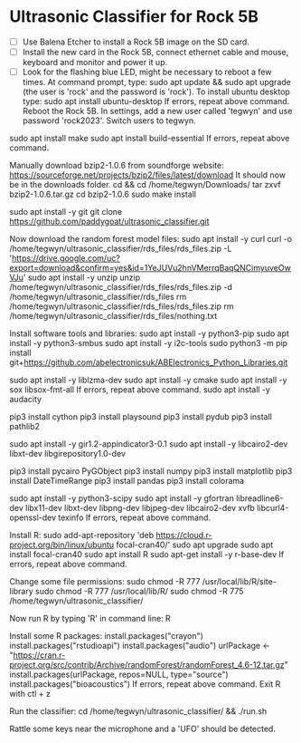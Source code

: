 # Ultrasonic Classifier for Rock 5B

- [ ] Use Balena Etcher to install a Rock 5B image on the SD card.
- [ ] Install the new card in the Rock 5B, connect ethernet cable and mouse, keyboard and monitor and power it up.
- [ ] Look for the flashing blue LED, might be necessary to reboot a few times.
At command prompt, type:
sudo apt update && sudo apt upgrade (the user is 'rock' and the password is 'rock').
To install ubuntu desktop type:
sudo apt install ubuntu-desktop
If errors, repeat above command.
Reboot the Rock 5B.
In settings, add a new user called 'tegwyn' and use password 'rock2023'.
Switch users to tegwyn.

sudo apt install make
sudo apt install build-essential
If errors, repeat above command.

Manually download bzip2-1.0.6 from soundforge website:
https://sourceforge.net/projects/bzip2/files/latest/download
It should now be in the downloads folder.
cd && cd /home/tegwyn/Downloads/
tar zxvf bzip2-1.0.6.tar.gz 
cd bzip2-1.0.6
sudo make install

sudo apt install -y git
git clone https://github.com/paddygoat/ultrasonic_classifier.git

Now download the random forest model files:
sudo apt install -y curl
curl -o /home/tegwyn/ultrasonic_classifier/rds_files/rds_files.zip -L 'https://drive.google.com/uc?export=download&confirm=yes&id=1YeJUVu2hnVMerrqBaqQNCimyuveOwVJu'
sudo apt install -y unzip
unzip /home/tegwyn/ultrasonic_classifier/rds_files/rds_files.zip -d /home/tegwyn/ultrasonic_classifier/rds_files
rm /home/tegwyn/ultrasonic_classifier/rds_files/rds_files.zip
rm /home/tegwyn/ultrasonic_classifier/rds_files/nothing.txt

Install software tools and libraries:
sudo apt install -y python3-pip
sudo apt install -y python3-smbus
sudo apt install -y i2c-tools
sudo python3 -m pip install git+https://github.com/abelectronicsuk/ABElectronics_Python_Libraries.git

sudo apt install -y liblzma-dev
sudo apt install -y cmake
sudo apt install -y sox libsox-fmt-all
If errors, repeat above command.
sudo apt install -y audacity

pip3 install cython
pip3 install playsound
pip3 install pydub
pip3 install pathlib2

sudo apt install -y gir1.2-appindicator3-0.1
sudo apt install -y libcairo2-dev libxt-dev libgirepository1.0-dev

pip3 install pycairo PyGObject
pip3 install numpy
pip3 install matplotlib
pip3 install DateTimeRange
pip3 install pandas
pip3 install colorama

sudo apt install -y python3-scipy
sudo apt install -y gfortran libreadline6-dev libx11-dev libxt-dev libpng-dev libjpeg-dev libcairo2-dev xvfb libcurl4-openssl-dev texinfo
If errors, repeat above command.

Install R:
sudo add-apt-repository 'deb https://cloud.r-project.org/bin/linux/ubuntu focal-cran40/'
sudo apt upgrade
sudo apt install focal-cran40
sudo apt install R
sudo apt-get install -y r-base-dev
If errors, repeat above command.

Change some file permissions:
sudo chmod -R 777 /usr/local/lib/R/site-library
sudo chmod -R 777 /usr/local/lib/R/
sudo chmod -R 775 /home/tegwyn/ultrasonic_classifier/

Now run R by typing 'R' in command line:
R

Install some R packages:
install.packages("crayon")
install.packages("rstudioapi")
install.packages("audio")
urlPackage <- "https://cran.r-project.org/src/contrib/Archive/randomForest/randomForest_4.6-12.tar.gz"
install.packages(urlPackage, repos=NULL, type="source") 
install.packages("bioacoustics")
If errors, repeat above command.
Exit R with ctl + z

Run the classifier:
cd /home/tegwyn/ultrasonic_classifier/ && ./run.sh

Rattle some keys near the microphone and a 'UFO' should be detected.









